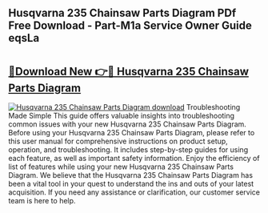 ## Husqvarna 235 Chainsaw Parts Diagram PDf Free Download - Part-M1a Service Owner Guide eqsLa

# <h2><a href="http://dflevk.blite.top/?on=Husqvarna+235+Chainsaw+Parts+Diagram">🔗Download New 👉🔴 Husqvarna 235 Chainsaw Parts Diagram</a></h2>

[![Husqvarna 235 Chainsaw Parts Diagram download](https://i.imgur.com/lujVjoI.png)](http://dflevk.blite.top/?on=Husqvarna+235+Chainsaw+Parts+Diagram)
Troubleshooting Made Simple This guide offers valuable insights into troubleshooting common issues with your new Husqvarna 235 Chainsaw Parts Diagram. Before using your Husqvarna 235 Chainsaw Parts Diagram, please refer to this user manual for comprehensive instructions on product setup, operation, and troubleshooting. It includes step-by-step guides for using each feature, as well as important safety information. Enjoy the efficiency of list of features while using your new Husqvarna 235 Chainsaw Parts Diagram. We believe that the Husqvarna 235 Chainsaw Parts Diagram has been a vital tool in your quest to understand the ins and outs of your latest acquisition. If you need any assistance or clarification, our customer service team is here to help.
